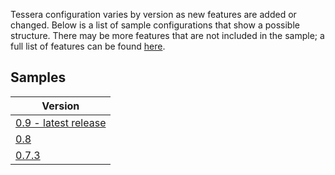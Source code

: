 Tessera configuration varies by version as new features are added or changed. Below is a list of sample configurations that show a possible structure. There may be more features that are not included in the sample; a full list of features can be found [here](../Configuration%20Overview).

## Samples

| Version       |
| ------------- |
| [0.9 - latest release](../Configuration/Tessera_v0.9_sample_settings.md) |
| [0.8](../Configuration/Tessera_v0.8_sample_settings.md)      |
| [0.7.3](../Configuration/Tessera_v0.7.3_sample_settings.md)      |
